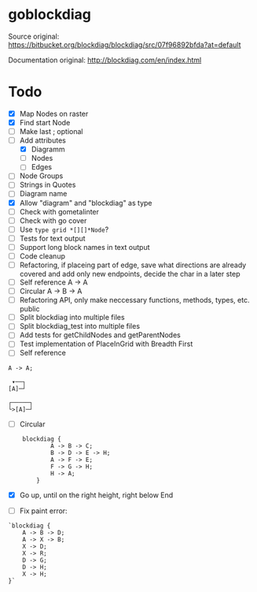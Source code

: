# goblockdiag

Source original:
https://bitbucket.org/blockdiag/blockdiag/src/07f96892bfda?at=default

Documentation original:
http://blockdiag.com/en/index.html

# Todo

- [X] Map Nodes on raster
- [X] Find start Node
- [ ] Make last ; optional
- [ ] Add attributes
  - [X] Diagramm
  - [ ] Nodes
  - [ ] Edges
- [ ] Node Groups
- [ ] Strings in Quotes
- [ ] Diagram name
- [X] Allow "diagram" and "blockdiag" as type
- [ ] Check with gometalinter
- [ ] Check with go cover
- [ ] Use `type grid *[][]*Node`?
- [ ] Tests for text output
- [ ] Support long block names in text output
- [ ] Code cleanup
- [ ] Refactoring, if placeing part of edge, save what directions are already covered and add only new endpoints, decide the char in a later step
- [ ] Self reference A -> A
- [ ] Circular A -> B -> A
- [ ] Refactoring API, only make neccessary functions, methods, types, etc. public
- [ ] Split blockdiag into multiple files
- [ ] Split blockdiag_test into multiple files
- [ ] Add tests for getChildNodes and getParentNodes
- [ ] Test implementation of PlaceInGrid with Breadth First
- [ ] Self reference

```
A -> A;

 ▾──┐
[A]─┘

┌─────┐
└>[A]─┘
```

- [ ] Circular

```	
	blockdiag {
			A -> B -> C;
			B -> D -> E -> H;
			A -> F -> E;
			F -> G -> H;
			H -> A;
		}
```

- [X] Go up, until on the right height, right below End

- [ ] Fix paint error:

```
`blockdiag {
	A -> B -> D;
	A -> X -> B;
	X -> D;
	X -> R;
	D -> G;
	D -> H;
	X -> H;
}`
```
